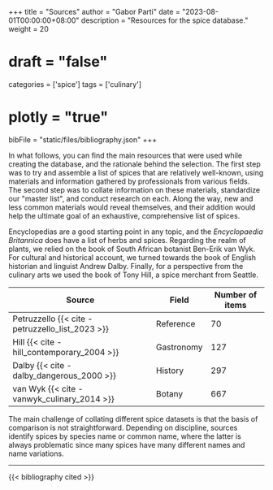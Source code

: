 +++
title = "Sources"
author = "Gabor Parti"
date = "2023-08-01T00:00:00+08:00"
description = "Resources for the spice database."
weight = 20
# draft = "false"
categories = ['spice']
tags = ['culinary']
# plotly = "true"
bibFile = "static/files/bibliography.json"
+++

In what follows, you can find the main resources that were used while creating the database, and the rationale behind the selection. The first step was to try and assemble a list of spices that are relatively well-known, using materials and information gathered by professionals from various fields. The second step was to collate information on these materials, standardize our "master list", and conduct research on each. Along the way, new and less common materials would reveal themselves, and their addition would help the ultimate goal of an exhaustive, comprehensive list of spices.

Encyclopedias are a good starting point in any topic, and the *Encyclopaedia Britannica* does have a list of herbs and spices. Regarding the realm of plants, we relied on the book of South African botanist Ben-Erik van Wyk. For cultural and historical account, we turned towards the book of English historian and linguist Andrew Dalby. Finally, for a perspective from the culinary arts we used the book of Tony Hill, a spice merchant from Seattle.

| Source | Field | Number of items |
| --- | --- | --- |
| Petruzzello {{< cite -petruzzello_list_2023 >}} | Reference | 70 |
| Hill {{< cite -hill_contemporary_2004 >}} | Gastronomy | 127 |
| Dalby {{< cite -dalby_dangerous_2000 >}} | History | 297 |
| van Wyk {{< cite -vanwyk_culinary_2014 >}} | Botany | 667 |

The main challenge of collating different spice datasets is that the basis of comparison is not straightforward. Depending on discipline, sources identify spices by species name or common name, where the latter is always problematic since many spices have many different names and name variations. 

***

{{< bibliography cited >}}